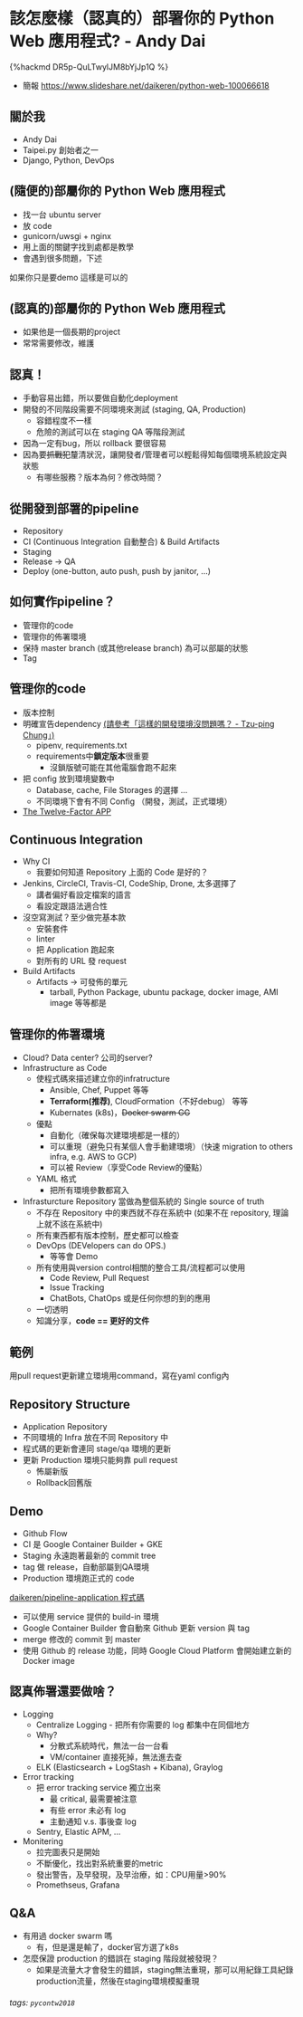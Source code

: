 # 該怎麼樣（認真的）部署你的 Python Web 應用程式? - Andy Dai

{%hackmd DR5p-QuLTwylJM8bYjJp1Q %}

* 簡報 https://www.slideshare.net/daikeren/python-web-100066618


## 關於我

- Andy Dai
- Taipei.py 創始者之一
- Django, Python, DevOps

## (隨便的)部屬你的 Python Web 應用程式
- 找一台 ubuntu server
- 放 code
- gunicorn/uwsgi + nginx
- 用上面的關鍵字找到處都是教學
- 會遇到很多問題，下述

如果你只是要demo 這樣是可以的

## (認真的)部屬你的 Python Web 應用程式
- 如果他是一個長期的project
- 常常需要修改，維護

## 認真！
- 手動容易出錯，所以要做自動化deployment
- 開發的不同階段需要不同環境來測試 (staging, QA, Production)
    - 容錯程度不一樣
    - 危險的測試可以在 staging QA 等階段測試
- 因為一定有bug，所以 rollback 要很容易
- 因為要~~抓戰犯~~釐清狀況，讓開發者/管理者可以輕鬆得知每個環境系統設定與狀態
    - 有哪些服務？版本為何？修改時間？

## 從開發到部署的pipeline
- Repository
- CI (Continuous Integration 自動整合) & Build Artifacts
- Staging
- Release -> QA
- Deploy (one-button, auto push, push by janitor, ...)

## 如何實作pipeline？
- 管理你的code
- 管理你的佈署環境
- 保持 master branch (或其他release branch) 為可以部屬的狀態
- Tag 

## 管理你的code
- 版本控制
- 明確宣告dependency [(請參考「這樣的開發環境沒問題嗎？ - Tzu-ping Chung」)](https://hackmd.io/c/pycontw2018/%2Fzh2DOHnoSXiVwYo4x6LGQg)
    * pipenv, requirements.txt
    * requirements中**鎖定版本**很重要
        - 沒鎖版號可能在其他電腦會跑不起來
- 把 config 放到環境變數中
    * Database, cache, File Storages 的選擇 ...
    * 不同環境下會有不同 Config （開發，測試，正式環境）
- [The Twelve-Factor APP](https://12factor.net/)

## Continuous Integration
- Why CI
    * 我要如何知道 Repository 上面的 Code 是好的？
- Jenkins, CircleCI, Travis-CI, CodeShip, Drone, 太多選擇了
    * 講者偏好看設定檔案的語言
    * 看設定跟語法適合性
- 沒空寫測試？至少做完基本款
    * 安裝套件
    * linter
    * 把 Application 跑起來
    * 對所有的 URL 發 request
- Build Artifacts
    * Artifacts -> 可發佈的單元
        - tarball, Python Package, ubuntu package, docker image, AMI image 等等都是

## 管理你的佈署環境
- Cloud? Data center? 公司的server?
- Infrastructure as Code
    - 使程式碼來描述建立你的infratructure
        - Ansible, Chef, Puppet 等等
        - **Terraform(推荐)**, CloudFormation（不好debug） 等等
        - Kubernates (k8s)，~~Docker swarm GG~~
    - 優點
        - 自動化（確保每次建環境都是一樣的）
        - 可以重現（避免只有某個人會手動建環境）（快速 migration to others infra, e.g. AWS to GCP)
        - 可以被 Review（享受Code Review的優點）
    - YAML 格式
        - 把所有環境參數都寫入
- Infrasturcture Repository 當做為整個系統的 Single source of truth
    - 不存在 Repository 中的東西就不存在系統中 (如果不在 repository, 理論上就不該在系統中)
    - 所有東西都有版本控制，歷史都可以檢查
    - DevOps (DEVelopers can do OPS.)
        - 等等會 Demo
    - 所有使用與version control相關的整合工具/流程都可以使用
        - Code Review, Pull Request
        - Issue Tracking
        - ChatBots, ChatOps 或是任何你想的到的應用
    - 一切透明
    - 知識分享，**code == 更好的文件**

## 範例
用pull request更新建立環境用command，寫在yaml config內

## Repository Structure
- Application Repository
- 不同環境的 Infra 放在不同 Repository 中
- 程式碼的更新會連同 stage/qa 環境的更新
- 更新 Production 環境只能夠靠 pull request
    - 怖屬新版
    - Rollback回舊版

## Demo
- Github Flow
- CI 是 Google Container Builder + GKE
- Staging 永遠跑著最新的 commit tree
- tag 做 release，自動部屬到QA環境
- Production 環境跑正式的 code

[daikeren/pipeline-application 程式碼](https://github.com/daikeren/pipeline-application)

- 可以使用 service 提供的 build-in 環境
- Google Container Builder 會自動來 Github 更新 version 與 tag
- merge 修改的 commit 到 master
- 使用 Github 的 release 功能，同時 Google Cloud Platform 會開始建立新的 Docker image

## 認真佈署還要做啥？
* Logging
    * Centralize Logging - 把所有你需要的 log 都集中在同個地方
    * Why?
        * 分散式系統時代，無法一台一台看
        * VM/container 直接死掉，無法進去查
    * ELK (Elasticsearch + LogStash + Kibana), Graylog
* Error tracking
    * 把 error tracking service 獨立出來
        * 最 critical, 最需要被注意
        * 有些 error 未必有 log
        * 主動通知 v.s. 事後查 log
    * Sentry, Elastic APM, ...
* Monitering
    * 拉完圖表只是開始
    * 不斷優化，找出對系統重要的metric
    * 發出警告，及早發現，及早治療，如：CPU用量>90%
    * Promethseus, Grafana

## Q&A
- 有用過 docker swarm 嗎
    - 有，但是還是輸了，docker官方選了k8s
- 怎麼保證 production 的錯誤在 staging 階段就被發現？
    - 如果是流量大才會發生的錯誤，staging無法重現，那可以用紀錄工具紀錄production流量，然後在staging環境模擬重現


###### tags: `pycontw2018`
